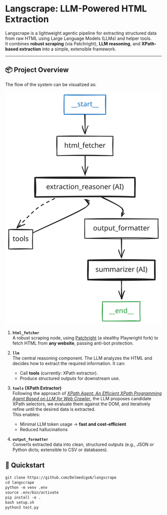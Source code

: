 # Langscrape: LLM-Powered HTML Extraction

Langscrape is a lightweight agentic pipeline for extracting structured data from raw HTML using Large Language Models (LLMs) and helper tools.  
It combines **robust scraping** (via Patchright), **LLM reasoning**, and **XPath-based extraction** into a simple, extensible framework.

---

## 📦 Project Overview

The flow of the system can be visualized as:

![Pipeline Graph](assets/graph.svg)

1. **`html_fetcher`**  
   A robust scraping node, using [Patchright](https://github.com/Kaliiiiiiiiii-Vinyzu/patchright-python) (a stealthy Playwright fork) to fetch HTML from **any website**, passing anti-bot protection.

2. **`llm`**  
   The central reasoning component. The LLM analyzes the HTML and decides how to extract the required information. It can:
   - Call **tools** (currently: XPath extractor).
   - Produce structured outputs for downstream use.

3. **`tools` (XPath Extractor)**  
   Following the approach of [*XPath Agent: An Efficient XPath Programming Agent Based on LLM for Web Crawler*](https://arxiv.org/html/2502.15688v1), the LLM proposes candidate XPath selectors, we evaluate them against the DOM, and iteratively refine until the desired data is extracted.  
   This enables:
   - Minimal LLM token usage → **fast and cost-efficient**
   - Reduced hallucinations

4. **`output_formatter`**  
   Converts extracted data into clean, structured outputs (e.g., JSON or Python dicts; extensible to CSV or databases).

## 🚀 Quickstart

```console
git clone https://github.com/DelmedigoA/langscrape
cd langscrape
python -m venv .env
source .env/bin/activate
pip install -e .
bash setup.sh
python3 test.py
```
